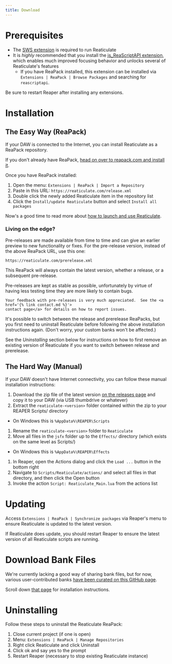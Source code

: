 ```yaml
---
title: Download
---
```


# Prerequisites

* The [SWS extension](https://www.sws-extension.org/) is required to run Reaticulate
* It is *highly* recommended that you install the [js_ReaScriptAPI extension](https://forum.cockos.com/showthread.php?t=212174), which enables much improved focusing behavior and unlocks several of Reaticulate's features
  * If you have ReaPack installed, this extension can be installed via `Extensions | ReaPack | Browse Packages` and searching for `reascriptapi`.  

Be sure to restart Reaper after installing any extensions.

# Installation

## The Easy Way (ReaPack)

If your DAW is connected to the Internet, you can install Reaticulate as a ReaPack repository.

If you don't already have ReaPack, [head on over to reapack.com and install
it](https://reapack.com/).

Once you have ReaPack installed:
1. Open the menu: `Extensions | ReaPack | Import a Repository`
1. Paste in this URL: `https://reaticulate.com/release.xml`
1. Double click the newly added Reaticulate item in the repository list
1. Click the `Install/update Reaticulate` button and select `Install all packages`

Now's a good time to read more about [how to launch and use Reaticulate](usage).


### Living on the edge?

Pre-releases are made available from time to time and can give an earlier preview to new functionality
or fixes.  For the pre-release version, instead of the above ReaPack URL, use this one:

```
https://reaticulate.com/prerelease.xml
```

This ReaPack will always contain the latest version, whether a release, or a subsequent pre-release.

<p class='warning'>
    Pre-releases are kept as stable as possible, unfortunately by virtue of having less testing time they are
    more likely to contain bugs.

    Your feedback with pre-releases is very much appreciated.  See the <a href='{% link contact.md %}'>
    contact page</a> for details on how to report issues.
</p>



It's possible to switch between the release and prerelease ReaPacks, but you first need to uninstall
Reaticulate before following the above installation instructions again.  (Don't worry, your custom
banks won't be affected.)

See the *Uninstalling* section below for instructions on how to first remove an existing version of Reaticulate if you want to switch between release and prerelease.


## The Hard Way (Manual)

If your DAW doesn't have Internet connectivity, you can follow these manual installation
instructions:

1. Download the zip file of the latest version [on the releases page](https://github.com/jtackaberry/reaticulate/releases) and copy it to your DAW (via USB thumbdrive or whatever)
1. Extract the `reaticulate-<version>` folder contained within the zip to your REAPER Scripts/ directory
  - On Windows this is `%AppData%\REAPER\Scripts`
1. Rename the `reaticulate-<version>` folder to `Reaticulate`
1. Move all files in the `jsfx` folder up to the `Effects/` directory (which exists on the same level as Scripts/)
  - On Windows this is `%AppData%\REAPER\Effects`
1. In Reaper, open the Actions dialog and click the `Load ...` button in the bottom right
1. Navigate to `Scripts/Reaticulate/actions/` and select all files in that directory, and then click the Open button
1. Invoke the action `Script: Reaticulate_Main.lua` from the actions list

# Updating

Access `Extensions | ReaPack | Synchronize packages` via Reaper's menu to ensure Reaticulate is updated
to the latest version.

If Reaticulate does update, you should restart Reaper to ensure the latest version of all
Reaticulate scripts are running.


# Download Bank Files

We're currently lacking a good way of sharing bank files, but for now, various user-contributed banks [have been curated on this GitHub page](https://github.com/jtackaberry/reaticulate/tree/master/userbanks).

Scroll down [that page](https://github.com/jtackaberry/reaticulate/tree/master/userbanks) for installation instructions.


# Uninstalling

Follow these steps to uninstall the Reaticulate ReaPack:

1. Close current project (if one is open)
1. Menu: `Extensions | ReaPack | Manage Repositories`
1. Right click Reaticulate and click Uninstall
1. Click ok and say yes to the prompt
1. Restart Reaper (necessary to stop existing Reaticulate instance)

